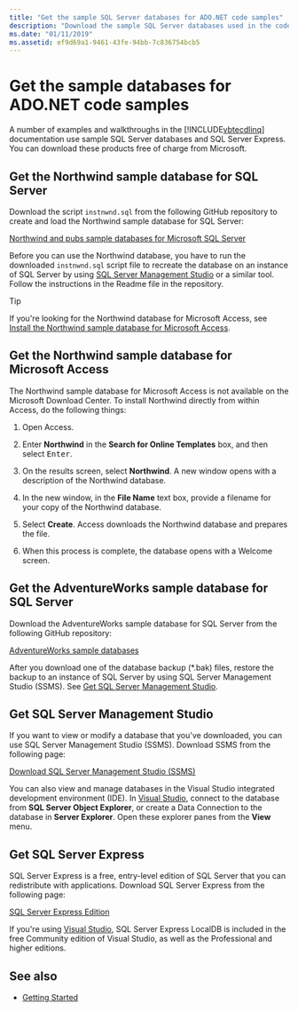 ```yaml
---
title: "Get the sample SQL Server databases for ADO.NET code samples"
description: "Download the sample SQL Server databases used in the code samples in the ADO.NET documentation, as well as SQL Server and management tools"
ms.date: "01/11/2019"
ms.assetid: ef9d69a1-9461-43fe-94bb-7c836754bcb5
---
```

# Get the sample databases for ADO.NET code samples

A number of examples and walkthroughs in the [!INCLUDE[vbtecdlinq](../../../../../../includes/vbtecdlinq-md.md)] documentation use sample SQL Server databases and SQL Server Express. You can download these products free of charge from Microsoft.

## Get the Northwind sample database for SQL Server

Download the script `instnwnd.sql` from the following GitHub repository to create and load the Northwind sample database for SQL Server:

[Northwind and pubs sample databases for Microsoft SQL Server](https://github.com/Microsoft/sql-server-samples/tree/master/samples/databases/northwind-pubs)

Before you can use the Northwind database, you have to run the downloaded `instnwnd.sql` script file to recreate the database on an instance of SQL Server by using [SQL Server Management Studio](#get_ssms) or a similar tool. Follow the instructions in the Readme file in the repository.

> [!TIP]
> If you're looking for the Northwind database for Microsoft Access, see [Install the Northwind sample database for Microsoft Access](#northwind_access).

## <a name="northwind_access"></a> Get the Northwind sample database for Microsoft Access

The Northwind sample database for Microsoft Access is not available on the Microsoft Download Center. To install Northwind directly from within Access, do the following things:

1. Open Access.

1. Enter **Northwind** in the **Search for Online Templates** box, and then select <kbd>Enter</kbd>.

1. On the results screen, select **Northwind**. A new window opens with a description of the Northwind database.

1. In the new window, in the **File Name** text box, provide a filename for your copy of the Northwind database.

1. Select **Create**. Access downloads the Northwind database and prepares the file.

1. When this process is complete, the database opens with a Welcome screen.

## Get the AdventureWorks sample database for SQL Server

Download the AdventureWorks sample database for SQL Server from the following GitHub repository:

[AdventureWorks sample databases](https://github.com/Microsoft/sql-server-samples/releases/tag/adventureworks)

After you download one of the database backup (\*.bak) files, restore the backup to an instance of SQL Server by using SQL Server Management Studio (SSMS). See [Get SQL Server Management Studio](#get_ssms).

## <a name="get_ssms"></a> Get SQL Server Management Studio

If you want to view or modify a database that you've downloaded, you can use SQL Server Management Studio (SSMS). Download SSMS from the following page:

[Download SQL Server Management Studio (SSMS)](/sql/ssms/download-sql-server-management-studio-ssms)

You can also view and manage databases in the Visual Studio integrated development environment (IDE). In [Visual Studio](https://www.visualstudio.com/downloads/?utm_medium=microsoft&utm_source=learn.microsoft.com&utm_campaign=button+cta&utm_content=download+vs2019), connect to the database from **SQL Server Object Explorer**, or create a Data Connection to the database in **Server Explorer**. Open these explorer panes from the **View** menu.

## <a name="get_sql"></a> Get SQL Server Express

SQL Server Express is a free, entry-level edition of SQL Server that you can redistribute with applications. Download SQL Server Express from the following page:
  
[SQL Server Express Edition](https://www.microsoft.com/sql-server/sql-server-editions-express)

If you're using [Visual Studio](https://www.visualstudio.com/downloads/?utm_medium=microsoft&utm_source=learn.microsoft.com&utm_campaign=button+cta&utm_content=download+vs2019), SQL Server Express LocalDB is included in the free Community edition of Visual Studio, as well as the Professional and higher editions.  

## See also

- [Getting Started](getting-started.md)
